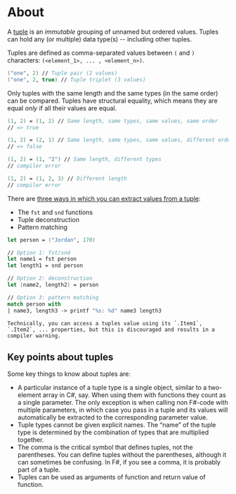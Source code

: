# About

A [tuple](https://docs.microsoft.com/en-us/dotnet/fsharp/language-reference/tuples) is an _immutable_ grouping of unnamed but ordered values.
Tuples can hold any (or multiple) data type(s) -- including other tuples.

Tuples are defined as comma-separated values between `(` and `)` characters: `(<element_1>, ... , <element_n>)`.

```fsharp
("one", 2) // Tuple pair (2 values)
("one", 2, true) // Tuple triplet (3 values)
```

Only tuples with the same length and the same types (in the same order) can be compared.
Tuples have structural equality, which means they are equal _only_ if all their values are equal.

```fsharp
(1, 2) = (1, 2) // Same length, same types, same values, same order
// => true

(1, 2) = (2, 1) // Same length, same types, same values, different order
// => false

(1, 2) = (1, "2") // Same length, different types
// compiler error

(1, 2) = (1, 2, 3) // Different length
// compiler error
```

There are [three ways in which you can extract values from a tuple](https://docs.microsoft.com/en-us/dotnet/fsharp/language-reference/tuples#obtaining-individual-values):

- The `fst` and `snd` functions
- Tuple deconstruction
- Pattern matching

```fsharp
let person = ("Jordan", 170)

// Option 1: fst/snd
let name1 = fst person
let length1 = snd person

// Option 2: deconstruction
let (name2, length2) = person

// Option 3: pattern matching
match person with
| name3, length3 -> printf "%s: %d" name3 length3
```

```exercism/note
Technically, you can access a tuples value using its `.Item1`, `.Item2`, ... properties, but this is discouraged and results in a compiler warning.
```

## Key points about tuples

Some key things to know about tuples are:

- A particular instance of a tuple type is a single object, similar to a two-element array in C#, say. When using them with functions they count as a single parameter. The only exception is when calling non F#-code with multiple parameters, in which case you pass in a tuple and its values will automatically be extracted to the corresponding parameter value.
- Tuple types cannot be given explicit names. The “name” of the tuple type is determined by the combination of types that are multiplied together.
- The comma is the critical symbol that defines tuples, not the parentheses. You can define tuples without the parentheses, although it can sometimes be confusing. In F#, if you see a comma, it is probably part of a tuple.
- Tuples can be used as arguments of function and return value of function.
